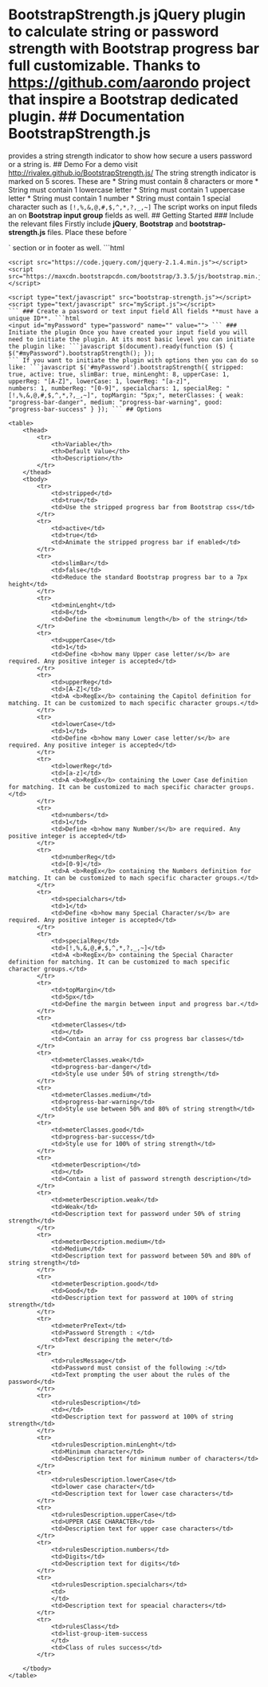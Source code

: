# BootstrapStrength.js jQuery plugin to calculate string or password strength with Bootstrap progress bar full customizable. Thanks to https://github.com/aarondo project that inspire a Bootstrap dedicated plugin. ## Documentation BootstrapStrength.js
provides a string strength indicator to show how secure a users password or a string is. ## Demo For a demo visit http://rivalex.github.io/BootstrapStrength.js/ The string strength indicator is marked on 5 scores. These are * String must contain 8 characters
or more * String must contain 1 lowercase letter * String must contain 1 uppercase letter * String must contain 1 number * String must contain 1 special character such as `[!,%,&,@,#,$,^,*,?,_,~]` The script works on input fileds an on **Bootstrap input
group** fields as well. ## Getting Started ### Include the relevant files Firstly include **jQuery**, **Bootstrap** and **bootstrap-strength.js** files. Place these before `

<head>` section or in footer as well. ```html
	<link href="https://maxcdn.bootstrapcdn.com/bootstrap/3.3.5/css/bootstrap.min.css" rel="stylesheet">

	<script src="https://code.jquery.com/jquery-2.1.4.min.js"></script>
	<script src="https://maxcdn.bootstrapcdn.com/bootstrap/3.3.5/js/bootstrap.min.js"></script>

	<script type="text/javascript" src="bootstrap-strength.js"></script>
	<script type="text/javascript" src="myScript.js"></script>
	``` ### Create a password or text input field All fields **must have a unique ID**. ```html
	<input id="myPassword" type="password" name="" value=""> ``` ### Initiate the plugin Once you have created your input field you will need to initiate the plugin. At its most basic level you can initiate the plugin like: ```javascript $(document).ready(function ($) { $("#myPassword").bootstrapStrength(); });
	``` If you want to initiate the plugin with options then you can do so like: ```javascript $('#myPassword').bootstrapStrength({ stripped: true, active: true, slimBar: true, minLenght: 8, upperCase: 1, upperReg: "[A-Z]", lowerCase: 1, lowerReg: "[a-z]",
	numbers: 1, numberReg: "[0-9]", specialchars: 1, specialReg: "[!,%,&,@,#,$,^,*,?,_,~]", topMargin: "5px;", meterClasses: { weak: "progress-bar-danger", medium: "progress-bar-warning", good: "progress-bar-success" } }); ``` ## Options

	<table>
		<thead>
			<tr>
				<th>Variable</th>
				<th>Default Value</th>
				<th>Description</th>
			</tr>
		</thead>
		<tbody>
			<tr>
				<td>stripped</td>
				<td>true</td>
				<td>Use the stripped progress bar from Bootstrap css</td>
			</tr>
			<tr>
				<td>active</td>
				<td>true</td>
				<td>Animate the stripped progress bar if enabled</td>
			</tr>
			<tr>
				<td>slimBar</td>
				<td>false</td>
				<td>Reduce the standard Bootstrap progress bar to a 7px height</td>
			</tr>
			<tr>
				<td>minLenght</td>
				<td>8</td>
				<td>Define the <b>minumum length</b> of the string</td>
			</tr>
			<tr>
				<td>upperCase</td>
				<td>1</td>
				<td>Define <b>how many Upper case letter/s</b> are required. Any positive integer is accepted</td>
			</tr>
			<tr>
				<td>upperReg</td>
				<td>[A-Z]</td>
				<td>A <b>RegEx</b> containing the Capitol definition for matching. It can be customized to mach specific character groups.</td>
			</tr>
			<tr>
				<td>lowerCase</td>
				<td>1</td>
				<td>Define <b>how many Lower case letter/s</b> are required. Any positive integer is accepted</td>
			</tr>
			<tr>
				<td>lowerReg</td>
				<td>[a-z]</td>
				<td>A <b>RegEx</b> containing the Lower Case definition for matching. It can be customized to mach specific character groups.</td>
			</tr>
			<tr>
				<td>numbers</td>
				<td>1</td>
				<td>Define <b>how many Number/s</b> are required. Any positive integer is accepted</td>
			</tr>
			<tr>
				<td>numberReg</td>
				<td>[0-9]</td>
				<td>A <b>RegEx</b> containing the Numbers definition for matching. It can be customized to mach specific character groups.</td>
			</tr>
			<tr>
				<td>specialchars</td>
				<td>1</td>
				<td>Define <b>how many Special Character/s</b> are required. Any positive integer is accepted</td>
			</tr>
			<tr>
				<td>specialReg</td>
				<td>[!,%,&,@,#,$,^,*,?,_,~]</td>
				<td>A <b>RegEx</b> containing the Special Character definition for matching. It can be customized to mach specific character groups.</td>
			</tr>
			<tr>
				<td>topMargin</td>
				<td>5px</td>
				<td>Define the margin between input and progress bar.</td>
			</tr>
			<tr>
				<td>meterClasses</td>
				<td></td>
				<td>Contain an array for css progress bar classes</td>
			</tr>
			<tr>
				<td>meterClasses.weak</td>
				<td>progress-bar-danger</td>
				<td>Style use under 50% of string strength</td>
			</tr>
			<tr>
				<td>meterClasses.medium</td>
				<td>progress-bar-warning</td>
				<td>Style use between 50% and 80% of string strength</td>
			</tr>
			<tr>
				<td>meterClasses.good</td>
				<td>progress-bar-success</td>
				<td>Style use for 100% of string strength</td>
			</tr>
			<tr>
				<td>meterDescription</td>
				<td></td>
				<td>Contain a list of password strength description</td>
			</tr>
			<tr>
				<td>meterDescription.weak</td>
				<td>Weak</td>
				<td>Description text for password under 50% of string strength</td>
			</tr>
			<tr>
				<td>meterDescription.medium</td>
				<td>Medium</td>
				<td>Description text for password between 50% and 80% of string strength</td>
			</tr>
			<tr>
				<td>meterDescription.good</td>
				<td>Good</td>
				<td>Description text for password at 100% of string strength</td>
			</tr>
			<tr>
				<td>meterPreText</td>
				<td>Password Strength : </td>
				<td>Text descriping the meter</td>
			</tr>
			<tr>
				<td>rulesMessage</td>
				<td>Password must consist of the following :</td>
				<td>Text prompting the user about the rules of the password</td>
			</tr>
			<tr>
				<td>rulesDescription</td>
				<td></td>
				<td>Description text for password at 100% of string strength</td>
			</tr>
			<tr>
				<td>rulesDescription.minLenght</td>
				<td>Minimum character</td>
				<td>Description text for minimum number of characters</td>
			</tr>
			<tr>
				<td>rulesDescription.lowerCase</td>
				<td>lower case character</td>
				<td>Description text for lower case characters</td>
			</tr>
			<tr>
				<td>rulesDescription.upperCase</td>
				<td>UPPER CASE CHARACTER</td>
				<td>Description text for upper case characters</td>
			</tr>
			<tr>
				<td>rulesDescription.numbers</td>
				<td>Digits</td>
				<td>Description text for digits</td>
			</tr>
			<tr>
				<td>rulesDescription.specialchars</td>
				<td>
				</td>
				<td>Description text for speacial characters</td>
			</tr>
			<tr>
				<td>rulesClass</td>
				<td>list-group-item-success
				</td>
				<td>Class of rules success</td>
			</tr>

		</tbody>
	</table>
